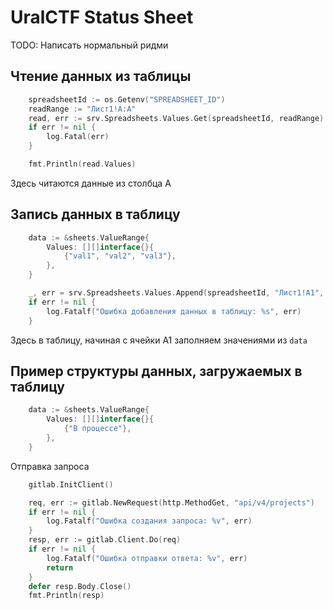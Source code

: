 # UralCTF Status Sheet
TODO: Написать нормальный ридми

## Чтение данных из таблицы
```go
	spreadsheetId := os.Getenv("SPREADSHEET_ID")
	readRange := "Лист1!A:A"
	read, err := srv.Spreadsheets.Values.Get(spreadsheetId, readRange).Do()
	if err != nil {
		log.Fatal(err)
	}

	fmt.Println(read.Values)
```
Здесь читаются данные из столбца A

## Запись данных в таблицу
```go
	data := &sheets.ValueRange{
		Values: [][]interface{}{
			{"val1", "val2", "val3"},
		},
	}

	_, err = srv.Spreadsheets.Values.Append(spreadsheetId, "Лист1!A1", data).ValueInputOption("RAW").Do()
	if err != nil {
		log.Fatalf("Ошибка добавления данных в таблицу: %s", err)
	}
```
Здесь в таблицу, начиная с ячейки A1 заполняем значениями из `data`

## Пример структуры данных, загружаемых в таблицу
```go
	data := &sheets.ValueRange{
		Values: [][]interface{}{
			{"В процессе"},
		},
	}
```
Отправка запроса
```go
	gitlab.InitClient()

	req, err := gitlab.NewRequest(http.MethodGet, "api/v4/projects")
	if err != nil {
		log.Fatalf("Ошибка создания запроса: %v", err)
	}
	resp, err := gitlab.Client.Do(req)
	if err != nil {
		log.Fatalf("Ошибка отправки ответа: %v", err)
		return
	}
	defer resp.Body.Close()
	fmt.Println(resp)
```